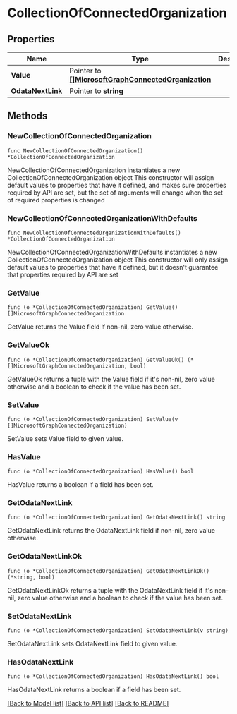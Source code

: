 # CollectionOfConnectedOrganization

## Properties

Name | Type | Description | Notes
------------ | ------------- | ------------- | -------------
**Value** | Pointer to [**[]MicrosoftGraphConnectedOrganization**](MicrosoftGraphConnectedOrganization.md) |  | [optional] 
**OdataNextLink** | Pointer to **string** |  | [optional] 

## Methods

### NewCollectionOfConnectedOrganization

`func NewCollectionOfConnectedOrganization() *CollectionOfConnectedOrganization`

NewCollectionOfConnectedOrganization instantiates a new CollectionOfConnectedOrganization object
This constructor will assign default values to properties that have it defined,
and makes sure properties required by API are set, but the set of arguments
will change when the set of required properties is changed

### NewCollectionOfConnectedOrganizationWithDefaults

`func NewCollectionOfConnectedOrganizationWithDefaults() *CollectionOfConnectedOrganization`

NewCollectionOfConnectedOrganizationWithDefaults instantiates a new CollectionOfConnectedOrganization object
This constructor will only assign default values to properties that have it defined,
but it doesn't guarantee that properties required by API are set

### GetValue

`func (o *CollectionOfConnectedOrganization) GetValue() []MicrosoftGraphConnectedOrganization`

GetValue returns the Value field if non-nil, zero value otherwise.

### GetValueOk

`func (o *CollectionOfConnectedOrganization) GetValueOk() (*[]MicrosoftGraphConnectedOrganization, bool)`

GetValueOk returns a tuple with the Value field if it's non-nil, zero value otherwise
and a boolean to check if the value has been set.

### SetValue

`func (o *CollectionOfConnectedOrganization) SetValue(v []MicrosoftGraphConnectedOrganization)`

SetValue sets Value field to given value.

### HasValue

`func (o *CollectionOfConnectedOrganization) HasValue() bool`

HasValue returns a boolean if a field has been set.

### GetOdataNextLink

`func (o *CollectionOfConnectedOrganization) GetOdataNextLink() string`

GetOdataNextLink returns the OdataNextLink field if non-nil, zero value otherwise.

### GetOdataNextLinkOk

`func (o *CollectionOfConnectedOrganization) GetOdataNextLinkOk() (*string, bool)`

GetOdataNextLinkOk returns a tuple with the OdataNextLink field if it's non-nil, zero value otherwise
and a boolean to check if the value has been set.

### SetOdataNextLink

`func (o *CollectionOfConnectedOrganization) SetOdataNextLink(v string)`

SetOdataNextLink sets OdataNextLink field to given value.

### HasOdataNextLink

`func (o *CollectionOfConnectedOrganization) HasOdataNextLink() bool`

HasOdataNextLink returns a boolean if a field has been set.


[[Back to Model list]](../README.md#documentation-for-models) [[Back to API list]](../README.md#documentation-for-api-endpoints) [[Back to README]](../README.md)


